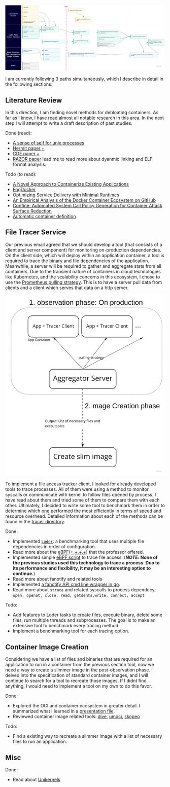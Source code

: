 ![First roadmap](./roadmap1.jpg "overal procedure of container debloating")

I am currently following 3 paths simultaneously, which I describe in detail in the following sections:

## Literature Review
In this direction, I am finding novel methods for debloating containers. As far as I know, I have read almost all notable research in this area. In the next step I will attempt to write a draft description of past studies.

Done (read):
- [A sense of self for unix processes](https://www.ieee-security.org/TC/SP2020/tot-papers/forrest-1996.pdf)
- [Hermit paper](https://repositorio-aberto.up.pt/bitstream/10216/135486/2/487218.pdf),[+](https://www.youtube.com/watch?v=f-oTe-dmfyI)
- [CDE paper](https://www.usenix.org/conference/usenixatc11/cde-using-system-call-interposition-automatically-create-portable-software),[+](https://www.youtube.com/watch?v=6XdwHo1BWwY)
- [RAZOR paper](https://www.usenix.org/conference/usenixsecurity19/presentation/qian) lead me to read more about dyanmic linking and ELF format analysis.

Todo (to read):
- [A Novel Approach to Containerize Existing Applications](https://repository.lib.fit.edu/handle/11141/2518)
- [FogDocker](https://hal.archives-ouvertes.fr/hal-02332679)
- [Optimizing Service Delivery with Minimal Runtimes](https://link.springer.com/chapter/10.1007/978-3-319-91764-1_35)
- [An Empirical Analysis of the Docker Container Ecosystem on GitHub](https://ieeexplore.ieee.org/document/7962382)
- [Confine: Automated System Call Policy Generation for Container Attack Surface Reduction](https://www.usenix.org/conference/raid2020/presentation/ghavanmnia)
- [Automatic container definition](https://patents.google.com/patent/US20160350081)

## File Tracer Service

Our previous email agreed that we should develop a tool (that consists of a client and server component) for monitoring on-production dependencies. On the client side, which will deploy within an application container, a tool is required to trace the binary and file dependencies of the application. Meanwhile, a server will be required to gather and aggregate stats from all containers. Due to the transient nature of containers in cloud technologies like Kubernetes, and the scalability concerns in this ecosystem, I chose to use the [Prometheus pulling strategy](https://prometheus.io/blog/2016/07/23/pull-does-not-scale-or-does-it/). This is to have a server pull data from clients and a client which serves that data on a http server.

![Simple system design of final tool](./system-design1.jpg)

To implement a file access tracker client, I looked for already developed tools to trace processes. All of them were using a method to monitor syscalls or communicate with kernel to follow files opened by process. I have read about them and tried some of them to compare them with each other. Ultimately, I decided to write some tool to benchmark them in order to determine which one performed the most efficiently in terms of speed and resource overhead. Detailed information about each of the methods can be found in the [tracer directory](../benchmarks/tracer/).


Done:
- Implemented [`Loder`](../benchmarks/tracer/loder/): a benchmarking tool that uses multiple file dependencies in order of configuration.
- Read more about the [eBPF](https://ebpf.io/what-is-ebpf)([+](https://www.youtube.com/watch?v=uBqRv8bDroc),[+](https://www.youtube.com/watch?v=bj3qdEDbCD4),[+](https://www.youtube.com/watch?v=0p987hCplbk),[+](https://www.youtube.com/watch?v=lrSExTfS-iQ)) that the professor offered.
- Implemented simple [eBPF script](../benchmarks/tracer/bpftrace/opensnoop.bt) to trace file access. (***NOTE*: None of the previous studies used this technology to trace a process. Duo to its performance and flexibility, it may be an interesting option to continue.**)
- Read more about fanotify and related tools
- Implemented [a fanotify API cmd line wrapper in go](../benchmarks/tracer/fanotify-cmd/).
- Read more about `strace` and related syscalls to process dependecy: `open, openat, close, read, getdents,write, connect, accept`

Todo:
- Add features to Loder tasks to create files, execute binary, delete some files, run multiple threads and subprocesses. The goal is to make an extensive tool to benchmark every tracing method.
- Implement a benchmarking tool for each tracing option.

## Container Image Creation

Considering we have a list of files and binaries that are required for an application to run in a container from the previous section tool, now we need a way to create a slimmer image in the post-observation phase. I delved into the specification of standard container images, and I will continue to search for a tool to recreate those images. If I didnt find anything, I would need to implement a tool on my own to do this favor.

Done:
- Explored the OCI and container ecosystem in greater detail. I summarized what I learned in a [presentation file](./containers-presentation.pdf).
- Reviewed container image related tools: [dive](https://github.com/wagoodman/dive), [umoci](https://umo.ci/), [skopeo](https://github.com/containers/skopeo)

Todo:
- Find a existing way to recreate a slimmer image with a list of necessary files to run an application.

## Misc

Done:
- Read about [Unikernels](http://unikernel.org/files/2013-asplos-mirage.pdf)
